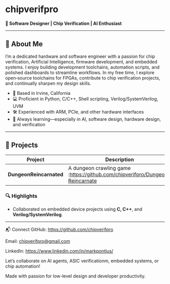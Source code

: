 # chipverifpro

**🎯 Software Designer | Chip Verification | AI Enthusiast**

---

## 🔧 About Me

I’m a dedicated hardware and software engineer with a passion for chip verification, Artificial Intelligence, firmware development, and embedded systems. I enjoy building development toolchains, automation scripts, and polished dashboards to streamline workflows. In my free time, I explore open‑source toolchains for FPGAs, contribute to chip verification projects, and continually sharpen my design skills.

- 📍 Based in Irvine, California  
- 💻 Proficient in Python, C/C++, Shell scripting, Verilog/SystemVerilog, UVM 
- 🛠️ Experienced with ARM, PCIe, and other hardware interfaces  
- 🌱 Always learning—especially in AI, software design, hardware design, and verification

---

## 🚀 Projects

| Project | Description | Technologies |
|--------|-------------|--------------|
| **DungeonReincarnated** | A dungeon crawling game :https://github.com/chipverifpro/Dungeon-Reincarnate | C |

### 🔍 Highlights

- Collaborated on embedded device projects using **C, C++**, and **Verilog/SystemVerilog**.

---

📬 Connect
GitHub: https://github.com/chipverifpro

Email: chipverifpro@gmail.com

LinkedIn: https://www.linkedin.com/in/markpontius/

Let’s collaborate on AI agents, ASIC verificationm, embedded systems, or chip automation!

Made with passion for low-level design and developer productivity.
